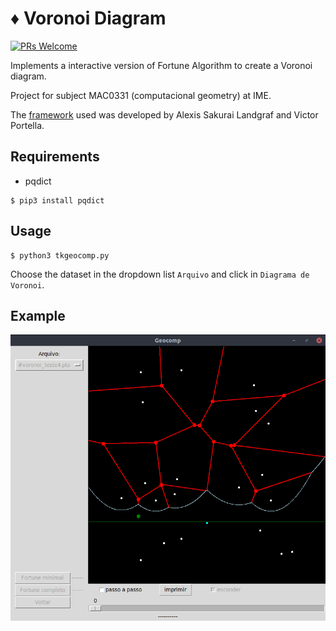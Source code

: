 # :diamonds: Voronoi Diagram
[![PRs Welcome](https://img.shields.io/badge/PRs-welcome-brightgreen.svg?style=flat-square)](http://makeapullrequest.com)

Implements a interactive version of Fortune Algorithm to create a Voronoi diagram.

Project for subject MAC0331 (computacional geometry) at IME.

The [framework](https://gitlab.com/visportella/geocomp-py-framework) used was developed by Alexis Sakurai Landgraf and Victor Portella.

## Requirements

- pqdict
```
$ pip3 install pqdict
```

## Usage

```
$ python3 tkgeocomp.py 
```

Choose the dataset in the dropdown list `Arquivo` and click in `Diagrama de Voronoi`.

## Example

![](voronoi-example.png)
